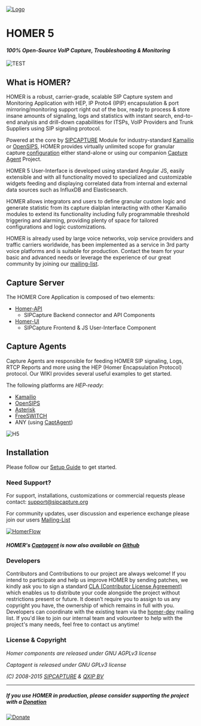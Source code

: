 [![Logo](http://sipcapture.org/data/images/sipcapture_header.png)](http://sipcapture.org)

# HOMER 5
#### _100% Open-Source VoIP Capture, Troubleshooting & Monitoring_

![TEST](http://sipcapture.org/io/img/H5screen.gif)

## What is HOMER?

HOMER is a robust, carrier-grade, scalable SIP Capture system and Monitoring Application with HEP, IP Proto4 (IPIP) encapsulation & port mirroring/monitoring support right out of the box, ready to process & store insane amounts of signaling, logs and statistics with instant search, end-to-end analysis and drill-down capabilities for ITSPs, VoIP Providers and Trunk Suppliers using SIP signaling protocol.

Powered at the core by [SIPCAPTURE](http://kamailio.org/docs/modules/stable/modules/sipcapture.html) Module for industry-standard [Kamailio](http://kamailio.org) or [OpenSIPS](http://opensips.org), HOMER provides virtually unlimited scope for granular capture [configuration](https://github.com/sipcapture/homer-api/blob/master/examples/sipcapture/kamailio.cfg) either stand-alone or using our companion [Capture Agent](https://github.com/sipcapture/captagent) Project.

HOMER 5 User-Interface is developed using standard Angular JS, easily extensible and with all functionality moved to specialized and customizable widgets feeding and displaying correlated data from internal and external data sources such as InfluxDB and Elasticsearch. 

HOMER allows integrators and users to define granular custom logic and generate statistic from its capture dialplan interacting with other Kamailio modules to extend its functionality including fully programmable threshold triggering and alarming, providing plenty of space for tailored configurations and logic customizations.

HOMER is already used by large voice networks, voip service providers and traffic carriers worldwide, has been implemented as a service in 3rd party voice platforms and is suitable for production. Contact the team for your basic and advanced needs or leverage the experience of our great community by joining our [mailing-list](http://groups.google.com/group/homer-discuss). 

## Capture Server
The HOMER Core Application is composed of two elements:

* [Homer-API](https://github.com/sipcapture/homer-api)
  * SIPCapture Backend connector and API Components
* [Homer-UI](https://github.com/sipcapture/homer-ui)
  * SIPCapture Frontend & JS User-Interface Component


## Capture Agents
Capture Agents are responsible for feeding HOMER SIP signaling, Logs, RTCP Reports and more using the HEP (Homer Encapsulation Protocol) protocol. Our WIKI provides several useful examples to get started.

The following platforms are _HEP-ready_:

* [Kamailio](http://kamailio.org)
* [OpenSIPS](http://opensips.org)
* [Asterisk](http://asterisk.org)
* [FreeSWITCH](http://freeswitch.org)
* ANY (using [CaptAgent](http://github.com/sipcapture/captagent))

![H5](http://i.imgur.com/hmDNkDk.gif)

## Installation

Please follow our [Setup Guide](https://github.com/sipcapture/homer/blob/homer5/INSTALL.md) to get started.


### Need Support?
For support, installations, customizations or commercial requests please contact: support@sipcapture.org

For community updates, user discussion and experience exchange please join our users   [Mailing-List](https://groups.google.com/forum/#!forum/homer-discuss)

[![HomerFlow](http://i.imgur.com/U7UBI.png)](http://sipcapture.org)

##### HOMER's [Captagent](http://github.com/sipcapture/captagent) is now also available on [Github](http://github.com/sipcapture/captagent)

### Developers
Contributors and Contributions to our project are always welcome! If you intend to participate and help us improve HOMER by sending patches, we kindly ask you to sign a standard [CLA (Contributor License Agreement)](http://cla.qxip.net) which enables us to distribute your code alongside the project without restrictions present or future. It doesn’t require you to assign to us any copyright you have, the ownership of which remains in full with you. Developers can coordinate with the existing team via the [homer-dev](http://groups.google.com/group/homer-dev) mailing list. If you'd like to join our internal team and volounteer to help with the project's many needs, feel free to contact us anytime!




### License & Copyright

*Homer components are released under GNU AGPLv3 license*

*Captagent is released under GNU GPLv3 license*

*(C) 2008-2015 [SIPCAPTURE](http://sipcapture.org) & [QXIP BV](http://qxip.net)*

----------

##### If you use HOMER in production, please consider supporting the project with a [Donation](https://www.paypal.com/cgi-bin/webscr?cmd=_donations&business=donation%40sipcapture%2eorg&lc=US&item_name=SIPCAPTURE&no_note=0&currency_code=EUR&bn=PP%2dDonationsBF%3abtn_donateCC_LG%2egif%3aNonHostedGuest)

[![Donate](https://www.paypalobjects.com/en_US/i/btn/btn_donateCC_LG.gif)](https://www.paypal.com/cgi-bin/webscr?cmd=_donations&business=donation%40sipcapture%2eorg&lc=US&item_name=SIPCAPTURE&no_note=0&currency_code=EUR&bn=PP%2dDonationsBF%3abtn_donateCC_LG%2egif%3aNonHostedGuest)


